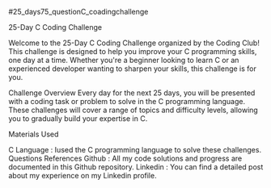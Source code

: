 
#25_days75_questionC_coadingchallenge

25-Day C Coding Challenge

Welcome to the 25-Day C Coding Challenge organized by the Coding Club! This challenge is designed to help you improve your C programming skills, one day at a time. Whether you're a beginner looking to learn C or an experienced developer wanting to sharpen your skills, this challenge is for you.

Challenge Overview Every day for the next 25 days, you will be presented with a coding task or problem to solve in the C programming language. These challenges will cover a range of topics and difficulty levels, allowing you to gradually build your expertise in C.

Materials Used

C Language : Iused the C programming language to solve these challenges.
Questions References 
Github : All my code solutions and progress are documented in this Github repository.
Linkedin : You can find a detailed post about my experience on my Linkedin profile.
